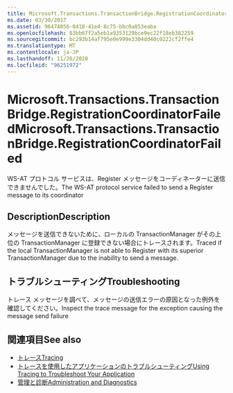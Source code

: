 ```yaml
---
title: Microsoft.Transactions.TransactionBridge.RegistrationCoordinatorFailed
ms.date: 03/30/2017
ms.assetid: 96474056-0418-41e4-8c75-bbc0a853eaba
ms.openlocfilehash: 83bb67f2a5eb1a9353129bce9ec22f18eb382259
ms.sourcegitcommit: bc293b14af795e0e999e3304dd40c0222cf2ffe4
ms.translationtype: MT
ms.contentlocale: ja-JP
ms.lasthandoff: 11/26/2020
ms.locfileid: "96251972"
---
```

# <a name="microsofttransactionstransactionbridgeregistrationcoordinatorfailed"></a><span data-ttu-id="faa66-102">Microsoft.Transactions.TransactionBridge.RegistrationCoordinatorFailed</span><span class="sxs-lookup"><span data-stu-id="faa66-102">Microsoft.Transactions.TransactionBridge.RegistrationCoordinatorFailed</span></span>

<span data-ttu-id="faa66-103">WS-AT プロトコル サービスは、Register メッセージをコーディネーターに送信できませんでした。</span><span class="sxs-lookup"><span data-stu-id="faa66-103">The WS-AT protocol service failed to send a Register message to its coordinator</span></span>  
  
## <a name="description"></a><span data-ttu-id="faa66-104">Description</span><span class="sxs-lookup"><span data-stu-id="faa66-104">Description</span></span>  

 <span data-ttu-id="faa66-105">メッセージを送信できないために、ローカルの TransactionManager がその上位の TransactionManager に登録できない場合にトレースされます。</span><span class="sxs-lookup"><span data-stu-id="faa66-105">Traced if the local TransactionManager is not able to Register with its superior TransactionManager due to the inability to send a message.</span></span>  
  
## <a name="troubleshooting"></a><span data-ttu-id="faa66-106">トラブルシューティング</span><span class="sxs-lookup"><span data-stu-id="faa66-106">Troubleshooting</span></span>  

 <span data-ttu-id="faa66-107">トレース メッセージを調べて、メッセージの送信エラーの原因となった例外を確認してください。</span><span class="sxs-lookup"><span data-stu-id="faa66-107">Inspect the trace message for the exception causing the message send failure</span></span>  
  
## <a name="see-also"></a><span data-ttu-id="faa66-108">関連項目</span><span class="sxs-lookup"><span data-stu-id="faa66-108">See also</span></span>

- [<span data-ttu-id="faa66-109">トレース</span><span class="sxs-lookup"><span data-stu-id="faa66-109">Tracing</span></span>](index.md)
- [<span data-ttu-id="faa66-110">トレースを使用したアプリケーションのトラブルシューティング</span><span class="sxs-lookup"><span data-stu-id="faa66-110">Using Tracing to Troubleshoot Your Application</span></span>](using-tracing-to-troubleshoot-your-application.md)
- [<span data-ttu-id="faa66-111">管理と診断</span><span class="sxs-lookup"><span data-stu-id="faa66-111">Administration and Diagnostics</span></span>](../index.md)
